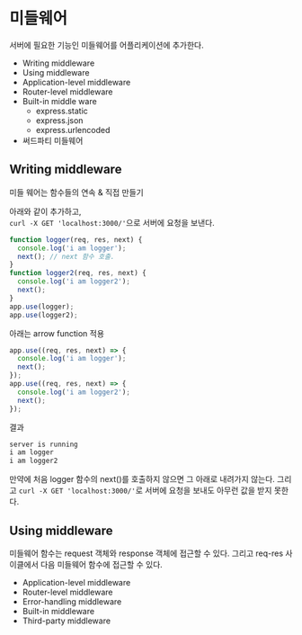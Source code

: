 # 미들웨어

서버에 필요한 기능인 미들웨어를 어플리케이션에 추가한다.

- Writing middleware
- Using middleware
- Application-level middleware
- Router-level middleware
- Built-in middle ware
  - express.static
  - express.json 
  - express.urlencoded
- 써드파티 미들웨어
## Writing middleware

미들 웨어는 함수들의 연속 & 직접 만들기

아래와 같이 추가하고,  
`curl -X GET 'localhost:3000/'`으로 서버에 요청을 보낸다.

```javascript
function logger(req, res, next) {
  console.log('i am logger');
  next(); // next 함수 호출.
}
function logger2(req, res, next) {
  console.log('i am logger2');
  next();
}
app.use(logger);
app.use(logger2);
```

아래는 arrow function 적용

```javascript
app.use((req, res, next) => {
  console.log('i am logger');
  next();
});
app.use((req, res, next) => {
  console.log('i am logger2');
  next();
});
```

결과

```bash
server is running
i am logger
i am logger2
```

만약에 처음 logger 함수의 next()를 호출하지 않으면 그 아래로 내려가지 않는다. 그리고 `curl -X GET 'localhost:3000/'`로 서버에 요청을 보내도 아무런 값을 받지 못한다.

## Using middleware

미들웨어 함수는 request 객체와 response 객체에 접근할 수 있다. 그리고 req-res 사이클에서 다음 미들웨어 함수에 접근할 수 있다.

- Application-level middleware
- Router-level middleware
- Error-handling middleware
- Built-in middleware
- Third-party middleware